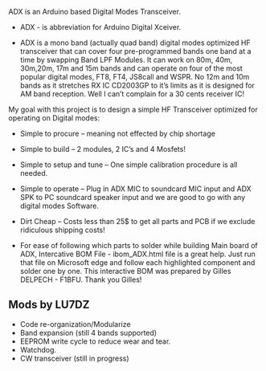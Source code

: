 ADX is an Arduino based Digital Modes Transceiver.

- ADX - is abbreviation for Arduino Digital Xceiver.


- ADX is a mono band (actually quad band) digital modes optimized HF transceiver that can cover four pre-programmed bands one band at a time by swapping Band LPF Modules. 
It can work on 80m, 40m, 30m,20m, 17m and 15m bands and can operate on four of the most popular digital modes, FT8, FT4, JS8call and WSPR. 
No 12m and 10m bands as it stretches RX IC CD2003GP to it’s limits as it is designed for AM band reception. Well I can’t complain for a 30 cents receiver IC! 


My goal with this project is to design a simple HF Transceiver optimized for operating on Digital modes:
-	Simple to procure – meaning not effected by chip shortage
-	Simple to build – 2 modules, 2 IC’s and 4 Mosfets!
-	Simple to setup and tune – One simple calibration procedure is all needed.
-	Simple to operate – Plug in ADX MIC to soundcard MIC input and ADX SPK to PC soundcard speaker input and we are good to go with any digital modes Software.
-	Dirt Cheap – Costs less than 25$ to get all parts and PCB if we exclude ridiculous shipping costs!

- For ease of following which parts to solder while building Main board of ADX, Intercative BOM File - ibom_ADX.html file is a great help. Just run that file on Microsoft edge and follow each highlighted component and solder one by one. This interactive BOM was prepared by Gilles DELPECH - F1BFU. Thank you Gilles!

## Mods by LU7DZ

-	Code re-organization/Modularize
-	Band expansion (still 4 bands supported)
-	EEPROM write cycle to reduce wear and tear.
-	Watchdog.
-	CW transceiver (still in progress)
